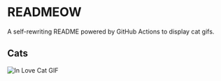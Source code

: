 # READMEOW

A self-rewriting README powered by GitHub Actions to display cat gifs.

## Cats

![In Love Cat GIF](https://media3.giphy.com/media/v1.Y2lkPTlhY2QwMmRhc3YybDhiMXk0aGh6b3NqZm92ZHUybjMwOGNsZTIyMDluNjMwN2NjdSZlcD12MV9naWZzX3NlYXJjaCZjdD1n/MDJ9IbxxvDUQM/200.gif)
